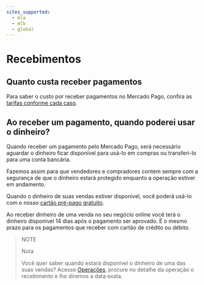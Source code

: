```yaml
---
sites_supported:
  - mla
  - mlb
  - global
---
```


# Recebimentos

## Quanto custa receber pagamentos

Para saber o custo por receber pagamentos no Mercado Pago, confira as [tarifas conforme cada caso](https://www.mercadopago.com.br/ajuda/custo-receber-pagamentos_453).

## Ao receber um pagamento, quando poderei usar o dinheiro?

Quando receber um pagamento pelo Mercado Pago, será necessário aguardar o dinheiro ficar disponível para usá-lo em compras ou transferi-lo para uma conta bancária.

Fazemos assim para que vendedores e compradores contem sempre com a segurança de que o dinheiro estará protegido enquanto a operação estiver em andamento.

Quando o dinheiro de suas vendas estiver disponivel, você poderá usá-lo com o nosso [cartão pré-pago gratuito](https://www.mercadopago.com.br/cartao-prepago/vendedores).

Ao receber dinheiro de uma venda no seu negócio online você terá o dinheiro disponível 14 dias após o pagamento ser aprovado. É o mesmo prazo para os pagamentos que receber com cartão de crédito ou débito.

> NOTE
>
> Nota
>
> Você quer saber quando estará disponível o dinheiro de uma das suas vendas? Acesse [Operações](http://www.mercadopago.com.br/ajuda/payments), procure no detalhe da operação o recebimento e lhe diremos a data exata.
